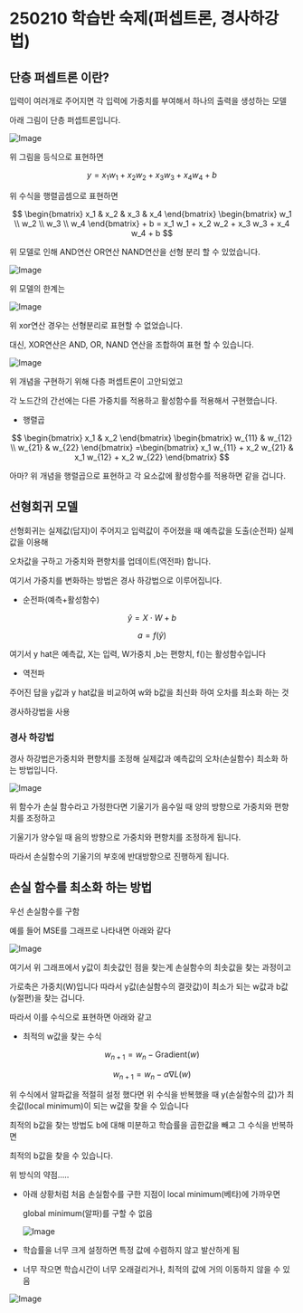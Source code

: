 # 250210 학습반 숙제(퍼셉트론, 경사하강법)

## 단층 퍼셉트론 이란?

입력이 여러개로 주어지면 각 입력에 가중치를 부여해서 하나의 출력을 생성하는 모델

아래 그림이 단층 퍼셉트론입니다.

![Image](https://github.com/user-attachments/assets/41b3c327-24f4-4e29-b2f7-5973a90074f7)

위 그림을 등식으로 표현하면

$$
y = x_1 w_1 + x_2 w_2 + x_3 w_3 + x_4 w_4 + b
$$

위 수식을 행렬곱셈으로 표현하면


$$
\begin{bmatrix} x_1 & x_2 & x_3 & x_4 \end{bmatrix}
\begin{bmatrix} w_1 \\ w_2 \\ w_3 \\ w_4 \end{bmatrix} + b
= x_1 w_1 + x_2 w_2 + x_3 w_3 + x_4 w_4 + b
$$


위 모델로 인해 AND연산 OR연산 NAND연산을 선형 분리 할 수 있었습니다.

![Image](https://github.com/user-attachments/assets/ff3dfd41-9256-4eac-9108-bb6c437cb324)

위 모델의 한계는

![Image](https://github.com/user-attachments/assets/d88e2c9f-536a-4ec9-89a2-61eee23d4cf5)

위 xor연산 경우는 선형분리로 표현할 수 없었습니다.

대신, XOR연산은 AND, OR, NAND 연산을 조합하여 표현 할 수 있습니다.

![Image](https://github.com/user-attachments/assets/9ab2f77c-def5-457f-a179-690f092f1688)

위 개념을 구현하기 위해 다층 퍼셉트론이 고안되었고

각 노드간의 간선에는 다른 가중치를 적용하고 활성함수를 적용해서 구현했습니다.

- 행렬곱

$$
\begin{bmatrix} x_1 & x_2 \end{bmatrix}
\begin{bmatrix} 
w_{11} & w_{12} \\ 
w_{21} & w_{22} 
\end{bmatrix}
=\begin{bmatrix} 
x_1 w_{11} + x_2 w_{21} & x_1 w_{12} + x_2 w_{22} 
\end{bmatrix}
$$

아마? 위 개념을 행렬곱으로 표현하고 각 요소값에 활성함수를 적용하면 같을 겁니다.

## 선형회귀 모델

선형회귀는 실제값(답지)이 주어지고 입력값이 주어졌을 때 예측값을 도출(순전파) 실제값을 이용해

오차값을 구하고 가중치와 편향치를 업데이트(역전파) 합니다.

여기서 가중치를 변화하는 방법은 경사 하강법으로 이루어집니다.

- 순전파(예측+활성함수)

$$
\hat{y}=X⋅W+b
$$

$$
a = f(\hat{y})
$$

여기서 y hat은 예측값, X는 입력, W가중치 ,b는 편향치, f()는 활성함수입니다

- 역전파

주어진 답을 y값과 y hat값을 비교하여 w와 b값을 최신화 하여 오차를 최소화 하는 것

경사하강법을 사용

### 경사 하강법

경사 하강법은가중치와 편향치를 조정해  실제값과 예측값의 오차(손실함수) 최소화 하는 방법입니다.

![Image](https://github.com/user-attachments/assets/4566b672-b469-4a5f-a884-e520e480ccf4)


위 함수가 손실 함수라고 가정한다면 기울기가 음수일 때 양의 방향으로 가중치와 편향치를 조정하고

기울기가 양수일 때 음의 방향으로 가중치와 편향치를 조정하게 됩니다.

따라서 손실함수의 기울기의 부호에 반대방향으로 진행하게 됩니다.

## 손실 함수를 최소화 하는 방법

우선 손실함수를 구함

예를 들어 MSE를 그래프로 나타내면 아래와 같다

![Image](https://github.com/user-attachments/assets/1ee81f9f-f8ae-4a1e-af06-0c5f9aae431f)

여기서 위 그래프에서 y값이 최솟값인 점을 찾는게 손실함수의 최솟값을 찾는 과정이고

가로축은 가중치(W)입니다 따라서 y값(손실함수의 결괏값)이 최소가 되는 w값과 b값(y절편)을 찾는 겁니다.

따라서 이를 수식으로 표현하면 아래와 같고

- 최적의 w값을 찾는 수식

$$
w_{n+1} = w_n - \text{Gradient}(w)
$$

$$
w_{n+1} = w_n - \alpha \nabla L(w)
$$

위 수식에서 알파값을 적절히 설정 했다면 
위 수식을 반복했을 때
y(손실함수의 값)가 최솟값(local minimum)이 되는 w값을 찾을 수 있습니다

최적의 b값을 찾는 방법도 b에 대해 미분하고 학습률을 곱한값을 빼고 그 수식을 반복하면

최적의 b값을 찾을 수 있습니다.

위 방식의 약점…..

- 아래 상황처럼 처음 손실함수를 구한 지점이 local minimum(베타)에 가까우면
    
    global minimum(알파)를 구할 수 없음
    
    ![Image](https://github.com/user-attachments/assets/ec95c1d3-3357-410e-a184-31687d9736ac)
    
- 학습률을 너무 크게 설정하면 특정 값에 수렴하지 않고 발산하게 됨
- 너무 작으면 학습시간이 너무 오래걸리거나, 최적의 값에 거의 이동하지 않을 수 있음

![Image](https://github.com/user-attachments/assets/21a9f6e8-21c3-4c55-b454-3b4df5f9f070)